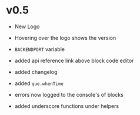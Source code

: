 v0.5
===
- New Logo
- Hovering over the logo shows the version
- `BACKENDPORT` variable

- added api reference link above block code editor
- added changelog
- added `que.whenTime`
- errors now logged to the console's of blocks
- added underscore functions under helpers
